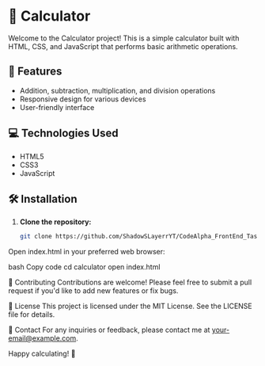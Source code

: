 # 🧮 Calculator

Welcome to the Calculator project! This is a simple calculator built with HTML, CSS, and JavaScript that performs basic arithmetic operations.

## 🚀 Features

- Addition, subtraction, multiplication, and division operations
- Responsive design for various devices
- User-friendly interface

## 💻 Technologies Used

- HTML5
- CSS3
- JavaScript

## 🛠️ Installation

1. **Clone the repository:**
   ```bash
   git clone https://github.com/ShadowSLayerrYT/CodeAlpha_FrontEnd_Task2.git

Open index.html in your preferred web browser:

bash
Copy code
cd calculator
open index.html

🤝 Contributing
Contributions are welcome! Please feel free to submit a pull request if you'd like to add new features or fix bugs.

📄 License
This project is licensed under the MIT License. See the LICENSE file for details.

📧 Contact
For any inquiries or feedback, please contact me at your-email@example.com.

Happy calculating! 🎉
